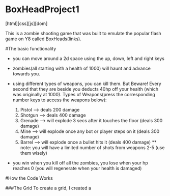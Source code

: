# BoxHeadProject1
[html][css][js][dom]

This is a zombie shooting game that was built to emulate the popular flash game on Y8 called BoxHeads(links). 



#The basic functionality
- you can move around a 2d space using the up, down, left and right keys

- zombies(all starting with a health of 1000) will haunt and advance towards you.

- using different types of weapons, you can kill them. But Beware! Every second that they are beside you deducts 40hp off your health (which was originally at 1000). Types of Weapons(press the corresponding number keys to access the weapons below):
    1. Pistol --> deals 200 damage
    2. Shotgun --> deals 400 damage
    3. Grenade --> will explode 3 secs after it touches the floor (deals 300 damage)
    4. Mine --> will explode once any bot or player steps on it (deals 300 damage)
    5. Barrel --> will explode once a bullet hits it (deals 400 damage)
    ** note: you will have a limited number of shots from weapons 2-5 (use them wisely)

- you win when you kill off all the zombies, you lose when your hp reaches 0 (you will regenerate when your health is damaged)



#How the Code Works

###The Grid
To create a grid, I created a 


